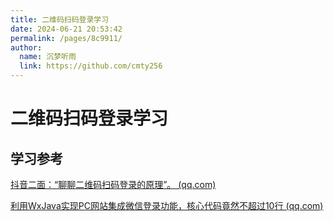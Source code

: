 ```yaml
---
title: 二维码扫码登录学习
date: 2024-06-21 20:53:42
permalink: /pages/8c9911/
author: 
  name: 沉梦听雨
  link: https://github.com/cmty256
---
```

# 二维码扫码登录学习

## 学习参考

[抖音二面：“聊聊二维码扫码登录的原理”。 (qq.com)](https://mp.weixin.qq.com/s/u0BoYgWb5bTnhh1x6dlnig)

[利用WxJava实现PC网站集成微信登录功能，核心代码竟然不超过10行 (qq.com)](https://mp.weixin.qq.com/s/rT0xL9uAdHdZck_F8nyncg)